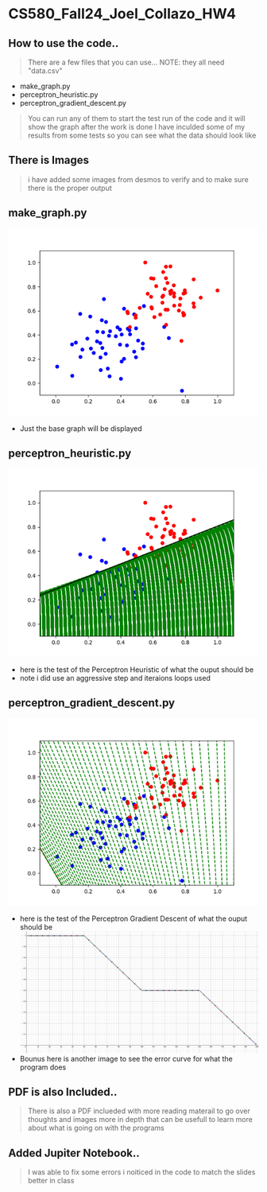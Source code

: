 # CS580_Fall24_Joel_Collazo_HW4

## How to use the code..
> There are a few files that you can use...
>    NOTE: they all need "data.csv"
* make_graph.py
* perceptron_heuristic.py
* perceptron_gradient_descent.py
> You can run any of them to start the test run of the code and it will show the graph after the work is done 
> I have inculded some of my results from some tests so you can see what the data should look like 


## There is Images 
> i have added some images from desmos to verify and to
> make sure there is the proper output 

## make_graph.py
![alt text](Images/Figure_00.png)
* Just the base graph will be displayed 

## perceptron_heuristic.py
![alt text](Images/heuristic_2.png)
* here is the test of the Perceptron Heuristic of what the ouput should be 
* note i did use an aggressive step and iteraions loops used 

## perceptron_gradient_descent.py
![alt text](Images/gradient_descent_10.png)
* here is the test of the Perceptron Gradient Descent of what the ouput should be 
![alt text](Images/image_for_10.jpg)
* Bounus here is another image to see the error curve for what the program does 

## PDF is also Included..
> There is also a PDF inclueded with more reading materail 
> to go over thoughts and images more in depth that can be
> usefull to learn more about what is going on with the programs

## Added Jupiter Notebook..
> I was able to fix some errors i noiticed in the code to match
> the slides better in class 